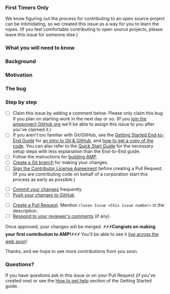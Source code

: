 <!--
Copy this template into new Great First Issues and edit as needed.
-->
<!--
[Optional] Include this section if you think the issue is perfect for people
who have never contributed to open source projects before.
-->

### First Timers Only

We know figuring out the process for contributing to an open source project can be intimidating, so we created this issue as a way for you to learn the ropes. (If you feel comfortable contributing to open source projects, please leave this issue for someone else.)

<!--
List knowledge/skills the contributor should already have before working on this bug (for example, knowledge of web components, Node.js internals, etc.).  New contributors can use this section to find bugs that match their existing skills.  This also serves as a filter that can reduce the amount of explanation you will need to do in the "Step by step" section.  Try to be only as restrictive as necessary and call out any nice-to-haves.
-->

### What you will need to know

<!--
[Optional] If there is additional context that will help the contributor fix the bug add it here.  If this is redundant with other sections feel free to remove it.
-->

### Background

<!--
Explain why fixing this bug/feature is important, i.e. why should the contributor care about fixing this?  Whose life will be made better by this fix?
-->

### Motivation

<!--
Detailed steps for reproducing the bug.

If this is a feature, change this to "The feature" and add a detailed description.
-->

### The bug

<!--
Step-by-step instructions for the contributor to follow as they work through the bug.  Feel free to change any step that will make the steps more clear for this issue.  Make sure to replace the comment block below with the exact steps the contributor should follow.
-->

### Step by step

-   [ ] Claim this issue by adding a comment below. Please only claim this bug if you plan on starting work in the next day or so. (If you [join the ampproject GitHub org](https://goo.gl/forms/T65peVtfQfEoDWeD3) we'll be able to assign this issue to you after you've claimed it.)
-   [ ] If you aren't too familiar with Git/GitHub, see the [Getting Started End-to-End Guide](https://github.com/ampproject/amphtml/blob/master/contributing/getting-started-e2e.md) for [an intro to Git & GitHub,](https://github.com/ampproject/amphtml/blob/master/contributing/getting-started-e2e.md#intro-to-git-and-github) and [how to get a copy of the code](https://github.com/ampproject/amphtml/blob/master/contributing/getting-started-e2e.md#get-a-copy-of-the-amphtml-code). You can also refer to the [Quick Start Guide](https://github.com/ampproject/amphtml/blob/master/contributing/getting-started-quick.md) for the necessary setup steps with less explanation than the End-to-End guide.
-   [ ] Follow the instructions for [building AMP](https://github.com/ampproject/amphtml/blob/master/contributing/getting-started-e2e.md#building-amp-and-starting-a-local-server).
-   [ ] [Create a Git branch](https://github.com/ampproject/amphtml/blob/master/contributing/getting-started-e2e.md#create-a-git-branch) for making your changes.
-   [ ] [Sign the Contributor License Agreement](https://github.com/ampproject/amphtml/blob/master/CONTRIBUTING.md#contributor-license-agreement) before creating a Pull Request. (If you are contributing code on behalf of a corporation start this process as early as possible.)
<!--
Add steps that are specific to the issue here, e.g. perhaps they should edit a test, run `gulp unit` or `gulp integration` to see it fails, change a file and then run test again to see that the new test succeeds?  Adjust the level of detail for the background you indicated the contributor should have.
-->
-   [ ] [Commit your changes](https://github.com/ampproject/amphtml/blob/master/contributing/getting-started-e2e.md#edit-files-and-commit-them) frequently.
-   [ ] [Push your changes to GitHub](https://github.com/ampproject/amphtml/blob/master/contributing/getting-started-e2e.md#push-your-changes-to-your-github-fork).
<!--
Ideally suggest a reviewer for the Pull Request; not knowing who to set as the reviewer can be confusing for new contributors.
-->
-   [ ] [Create a Pull Request](https://github.com/ampproject/amphtml/blob/master/contributing/getting-started-e2e.md#send-a-pull-request-ie-request-a-code-review). Mention `closes Issue <this issue number>` in the description.
-   [ ] [Respond to your reviewer's comments](https://github.com/ampproject/amphtml/blob/master/contributing/getting-started-e2e.md#respond-to-pull-request-comments) (if any).

<!--
If this issue is a change that won't go out with a push (e.g. a doc change, a fix to the build, etc.) update the sentence about how to see their change is live.
-->

Once approved, your changes will be merged. **⚡⚡⚡Congrats on making your first contribution to AMP!⚡⚡⚡** You'll be able to see it [live across the web soon](https://github.com/ampproject/amphtml/blob/master/contributing/release-schedule.md)!

Thanks, and we hope to see more contributions from you soon.

### Questions?

<!--
Ideally provide a specific contact to @mention here as well
-->

If you have questions ask in this issue or on your Pull Request (if you've created one) or see the [How to get help](https://github.com/ampproject/amphtml/blob/master/contributing/getting-started-e2e.md#how-to-get-help) section of the Getting Started guide.
